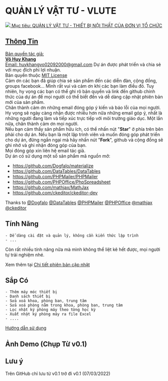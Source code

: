 # QUẢN LÝ VẬT TƯ - VLUTE

<a href="https://github.com/huykhangvo">
    <img src="https://komarev.com/ghpvc/?username=Huykhangvo">
	</a><a href="https://github.com/huykhangvo"><img

Mục tiêu: QUẢN LÝ VẬT TƯ - THIẾT BỊ NỘI THẤT CỦA ĐƠN VỊ TỔ CHỨC

## Thông Tin

Bản quyền tác giả:  
**Võ Huy Khang**  
Email: huykhangvo02092000@gmail.com
Dự án được phát triển và chia sẻ với mục đích phi lợi nhuận.  
Bản quyền thuộc [MIT License](LICENSE)  
Cảm ơn các bạn đã giúp chia sẻ sản phẩm đến các diễn đàn, cộng đồng, groups facebook... Mình rất vui và cảm ơn khi các bạn làm điều đó. Tuy nhiên, hy vọng các bạn có thể ghi rõ bản quyền và link đến github chính thức của dự án để mọi người có thể biết đến và dễ dàng cập nhật phiên bản mới của sản phẩm.  
Chân thành cảm ơn những email đóng góp ý kiến và báo lỗi của mọi người. Hy vọng sẽ ngày càng nhận được nhiều hơn nữa những email góp ý, nhất là những người đang làm và tiếp xúc trực tiếp với môi trường giáo dục. Một lần nữa, chân thành cảm ơn mọi người.  
Nếu bạn cảm thấy sản phẩm hữu ích, có thể nhấn nút "**Star**" ở phía trên bên phải cho dự án. Nếu bạn là một lập trình viên và muốn đóng góp phát triển cho dự án, đừng ngần ngại mà hãy nhấn nút "**Fork**", github và cộng đồng sẽ ghi nhớ và ghi nhận đóng góp của bạn.  
Mọi đóng góp xin liên hệ email tác giả.  
Dự án có sử dụng một số sản phẩm mã nguồn mở:  

-   <https://github.com/Dogfalo/materialize>  
-   <https://github.com/DataTables/DataTables>  
-   <https://github.com/PHPMailer/PHPMailer>
-   <https://github.com/PHPOffice/PhpSpreadsheet>
-   <https://github.com/mathjax/MathJax>
-   <https://github.com/ckeditor/ckeditor-dev>

Thanks to [@Dogfalo](https://github.com/Dogfalo) [@DataTables](https://github.com/DataTables) [@PHPMailer](https://github.com/PHPMailer) [@PHPOffice](https://github.com/PHPOffice) [@mathjax](https://github.com/mathjax) [@ckeditor](https://github.com/ckeditor)  

## Tính Năng

    - Dễ dàng cài đặt và quản lý, không cần kiến thức lập trình
    - ...  

Còn rất nhiều tính năng nữa mà mình không thể liệt kê hết được, mọi người tự trải nghiệm nhé.  

Xem thêm tại [Chi tiết phiên bản cập nhật](phiencapnhat.md)  

## Sắp Có

    - Thêm máy móc thiết bị
	- Danh sách thiết bị
	- Sửa xoá khoa, phòng ban, trung tâm
	- Sửa xoá phòng nằm trong khoa, phòng ban, trung tâm
	- Lọc nhật ký phòng máy theo từng học kỳ
	- Xuất nhật ký phòng máy ra file Excel
	- ....

[Hướng dẫn sử dụng](GUIDE.md)

## Ảnh Demo (Chụp Từ v0.1)



## Lưu ý

Trên GitHub chỉ lưu từ v0.1 trở đi
v0.1 (07/03/2022)
